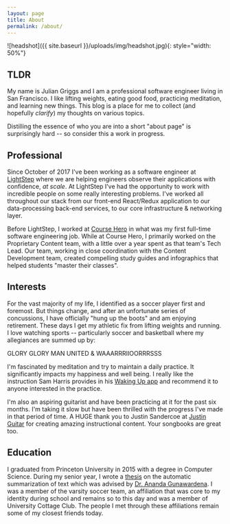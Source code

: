 ```yaml
---
layout: page
title: About
permalink: /about/
---
```

![headshot]({{ site.baseurl }}/uploads/img/headshot.jpg){: style="width: 50%"}

## TLDR
My name is Julian Griggs and I am a professional software engineer living in San Francisco. I like lifting weights, eating good food, practicing meditation, and learning new things. This blog is a place for me to collect (and hopefully _clarify_) my thoughts on various topics.

Distilling the essence of who you are into a short "about page" is surprisingly hard -- so consider this a work in progress.

## Professional
Since October of 2017 I've been working as a software engineer at [LightStep](https://lightstep.com/) where we are helping engineers observe their applications with confidence, _at scale_. At LightStep I've had the opportunity to work with incredible people on some really interesting problems. I've worked all throughout our stack from our front-end React/Redux application to our data-processing back-end services, to our core infrastructure & networking layer. 

Before LightStep, I worked at [Course Hero](https://www.coursehero.com/) in what was my first full-time software engineering job. While at Course Hero, I primarily worked on the Proprietary Content team, with a little over a year spent as that team's Tech Lead. Our team, working in close coordination with the Content Development team, created compelling study guides and infographics that helped students "master their classes".

## Interests
For the vast majority of my life, I identified as a soccer player first and foremost. But things change, and after an unfortunate series of concussions, I have officially "hung up the boots" and am enjoying retirement. These days I get my athletic fix from lifting weights and running. I love watching sports -- particularly soccer and basketball where my allegiances are summed up by:

GLORY GLORY MAN UNITED & WAAARRRIIOORRRSSS

I'm fascinated by meditation and try to maintain a daily practice. It significantly impacts my happiness and well being. I really like the instruction Sam Harris provides in his [Waking Up app](https://wakingup.com/) and recommend it to anyone interested in the practice.

I'm also an aspiring guitarist and have been practicing at it for the past six months. I'm taking it slow but have been thrilled with the progress I've made in that period of time. A HUGE thank you to Justin Sandercoe at [Justin Guitar](https://www.justinguitar.com/) for creating amazing instructional content. Your songbooks are great too.

## Education
I graduated from Princeton University in 2015 with a degree in Computer Science. During my senior year, I wrote a [thesis](/uploads/pdf/thesis.pdf) on the automatic summarization of text which was advised by [Dr. Ananda Gunawardena](https://www.cs.princeton.edu/~guna/).
I was a member of the varsity soccer team, an affiliation that was core to my identity during school and remains so to this day and was a member of University Cottage Club. The people I met through these affiliations remain some of my closest friends today.
